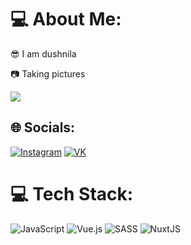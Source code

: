 # 💻 About Me:

😎 I am dushnila

📷 Taking pictures

![](https://github-readme-stats.vercel.app/api/top-langs/?username=maksniv&theme=default&hide_border=true&include_all_commits=true&count_private=false&layout=compact)

## 🌐 Socials:

[![Instagram](https://img.shields.io/badge/Instagram-%23E4405F.svg?logo=Instagram&logoColor=white 'My instagram page')](https://instagram.com/maksniv) [![VK](https://img.shields.io/badge/VK-%231DA1F2.svg?logo=VK&logoColor=white 'My VK page')](https://vk.com/tpverstak)

# 💻 Tech Stack:

![JavaScript](https://img.shields.io/badge/javascript-%23323330.svg?style=for-the-badge&logo=javascript&logoColor=%23F7DF1E) ![Vue.js](https://img.shields.io/badge/vuejs-%2335495e.svg?style=for-the-badge&logo=vuedotjs&logoColor=%234FC08D) ![SASS](https://img.shields.io/badge/SASS-hotpink.svg?style=for-the-badge&logo=SASS&logoColor=white) ![NuxtJS](https://img.shields.io/badge/Nuxt-black?style=for-the-badge&logo=nuxt.js&logoColor=white)
